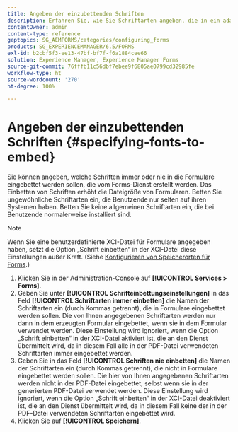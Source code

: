 ```yaml
---
title: Angeben der einzubettenden Schriften
description: Erfahren Sie, wie Sie Schriftarten angeben, die in ein adaptives Formular eingebettet werden sollen. Sie können angeben, welche Schriften in Formulare eingebettet oder nie eingebettet werden sollen, die vom Forms-Dienst erstellt werden.
contentOwner: admin
content-type: reference
geptopics: SG_AEMFORMS/categories/configuring_forms
products: SG_EXPERIENCEMANAGER/6.5/FORMS
exl-id: b2cbf5f3-ee13-47bf-bf7f-f6a1884cee66
solution: Experience Manager, Experience Manager Forms
source-git-commit: 76fffb11c56dbf7ebee9f6805ae0799cd32985fe
workflow-type: ht
source-wordcount: '270'
ht-degree: 100%

---
```


# Angeben der einzubettenden Schriften {#specifying-fonts-to-embed}

Sie können angeben, welche Schriften immer oder nie in die Formulare eingebettet werden sollen, die vom Forms-Dienst erstellt werden. Das Einbetten von Schriften erhöht die Dateigröße von Formularen. Betten Sie ungewöhnliche Schriftarten ein, die Benutzende nur selten auf ihren Systemen haben. Betten Sie keine allgemeinen Schriftarten ein, die bei Benutzende normalerweise installiert sind.

>[!NOTE]
>
>Wenn Sie eine benutzerdefinierte XCI-Datei für Formulare angegeben haben, setzt die Option „Schrift einbetten“ in der XCI-Datei diese Einstellungen außer Kraft. (Siehe [Konfigurieren von Speicherorten für Forms](/help/forms/using/admin-help/configuring-locations-forms.md#configuring-locations-for-forms).)

1. Klicken Sie in der Administration-Console auf **[!UICONTROL Services > Forms]**.
1. Geben Sie unter **[!UICONTROL Schrifteinbettungseinstellungen]** in das Feld **[!UICONTROL Schriftarten immer einbetten]** die Namen der Schriftarten ein (durch Kommas getrennt), die in Formulare eingebettet werden sollen. Die von Ihnen angegebenen Schriftarten werden nur dann in dem erzeugten Formular eingebettet, wenn sie in dem Formular verwendet werden. Diese Einstellung wird ignoriert, wenn die Option „Schrift einbetten“ in der XCI-Datei aktiviert ist, die an den Dienst übermittelt wird, da in diesem Fall alle in der PDF-Datei verwendeten Schriftarten immer eingebettet werden.
1. Geben Sie in das Feld **[!UICONTROL Schriften nie einbetten]** die Namen der Schriftarten ein (durch Kommas getrennt), die nicht in Formulare eingebettet werden sollen. Die hier von Ihnen angegebenen Schriftarten werden nicht in der PDF-Datei eingebettet, selbst wenn sie in der generierten PDF-Datei verwendet werden. Diese Einstellung wird ignoriert, wenn die Option „Schrift einbetten“ in der XCI-Datei deaktiviert ist, die an den Dienst übermittelt wird, da in diesem Fall keine der in der PDF-Datei verwendeten Schriftarten eingebettet wird.
1. Klicken Sie auf **[!UICONTROL Speichern]**.
